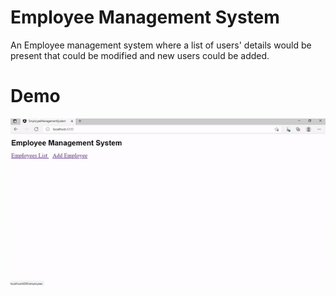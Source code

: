 # Employee Management System

An Employee management system where a list of users' details would be present that could be modified and new users could be added.

# Demo

  ![Demo Gif](DemoGif/Employee_Management_System_Demo.gif)
